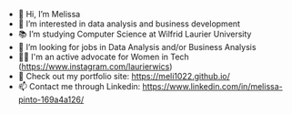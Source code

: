 - 👋 Hi, I’m Melissa
- 👀 I’m interested in data analysis and business development
- 📚 I’m studying Computer Science at Wilfrid Laurier University
- 💼 I’m looking for jobs in Data Analysis and/or Business Analysis
- 👩‍💻 I'm an active advocate for Women in Tech (https://www.instagram.com/laurierwics)
- 📁 Check out my portfolio site: https://meli1022.github.io/
- 📫 Contact me through Linkedin: https://www.linkedin.com/in/melissa-pinto-169a4a126/


